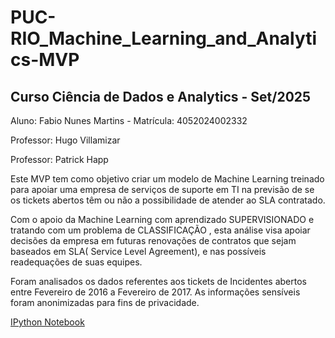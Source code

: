 # PUC-RIO_Machine_Learning_and_Analytics-MVP

## Curso Ciência de Dados e Analytics - Set/2025


Aluno: Fabio Nunes Martins  - Matrícula: 4052024002332

Professor: Hugo Villamizar

Professor: Patrick Happ




Este MVP tem como objetivo criar um modelo de Machine Learning treinado para apoiar uma empresa de serviços de suporte em TI na previsão de se os tickets abertos têm ou não a possibilidade de atender ao SLA contratado.

Com o apoio da Machine Learning com aprendizado SUPERVISIONADO e tratando com um problema de CLASSIFICAÇÃO , esta análise visa apoiar decisões da empresa em futuras renovações de contratos que sejam baseados em SLA( Service Level Agreement), e nas possíveis readequações de suas equipes.

Foram analisados os dados referentes aos tickets de Incidentes abertos entre Fevereiro de 2016 a Fevereiro de 2017. As informações sensíveis foram anonimizadas para fins de privacidade.


        
<a href="PUC_RIO_Machine_Learning_&_Analytics_MVP_20250928_3_1_5k.ipynb">IPython Notebook</a>





